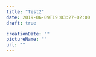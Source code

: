 ```yaml
---
title: "Test2"
date: 2019-06-09T19:03:27+02:00
draft: true

creationDate: ""
pictureName: ""
url: ""
---
```

